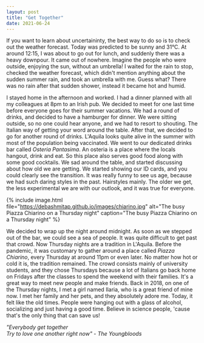 ```yaml
---
layout: post
title: "Get Together"
date: 2021-06-24
---
```


If you want to learn about uncertaininty, the best way to do so is to check out the weather forecast. Today was predicted to be sunny and 31&deg;C. At around 12:15, I was about to go out for lunch, and suddenly there was a heavy downpour. It came out of nowhere. Imagine the people who were outside, enjoying the sun, without an umbrella! I waited for the rain to stop, checked the weather forecast, which didn't mention anything about the sudden summer rain, and took an umbrella with me. Guess what? There was no rain after that sudden shower, instead it became hot and humid. 


I stayed home in the afternoon and worked. I had a dinner planned with all my colleagues at 8pm to an Irish pub. We decided to meet for one last time before everyone goes for their summer vacations. We had a round of drinks, and decided to have a hamburger for dinner. We were sitting outside, so no one could hear anyone, and we had to resort to shouting. The Italian way of getting your word around the table. After that, we decided to go for another round of drinks. L'Aquila looks quite alive in the summer with most of the population being vaccinated. We went to our dedicated drinks bar called *Osteria Pantasima*. An osteria is a place where the locals hangout, drink and eat. So this place also serves good food along with some good cocktails. We sad around the table, and started discussing about how old we are getting. We started showing our ID cards, and you could clearly see the transition. It was really funny to see us age, because we had such daring styles in the past. Hairstyles mainly. The older we get, the less experimental we are with our outlook, and it was true for everyone. 


{% 
include image.html 
file="https://debashmitap.github.io/images/chiarino.jpg" 
alt="The busy Piazza Chiarino on a Thursday night" 
caption="The busy Piazza Chiarino on a Thursday night" 
%}


We decided to wrap up the night around midnight. As soon as we stepped out of the bar, we could see a sea of people. It was quite difficult to get past that crowd. Now Thursday nights are a tradition in L'Aquila. Before the pandemic, it was customary to gather around a place called *Piazza Chiarino*, every Thursday at around 11pm or even later. No matter how hot or cold it is, the tradition remained. The crowd consists mainly of university students, and they chose Thursdays because a lot of Italians go back home on Fridays after the classes to spend the weekend with their families. It's a great way to meet new people and make friends. Back in 2018, on one of the Thursday nights, I met a girl named Ilaria, who is a great friend of mine now. I met her family and her pets, and they absolutely adore me. Today, it felt like the old times. People were hanging out with a glass of alcohol, socializing and just having a good time. Believe in science people, 'cause that's the only thing that can save us! 

*"Everybody get together* <br>
*Try to love one another right now" - The Youngbloods*
